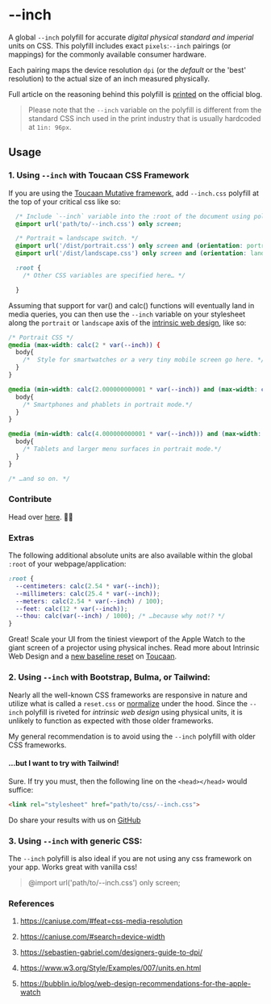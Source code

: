 # --inch

A global `--inch` polyfill for accurate _digital physical standard and imperial_ units on CSS. This polyfill includes exact `pixels`:`--inch` pairings (or mappings) for the commonly available consumer hardware.

Each pairing maps the device resolution `dpi` (or the _default_ or the 'best' resolution) to the actual size of an inch measured physically.

Full article on the reasoning behind this polyfill is [printed](https://bubblin.io/blog/inch) on the official blog.

> Please note that the `--inch` variable on the polyfill is different from the standard CSS inch used in the print industry that is usually hardcoded at `1in: 96px`.


## Usage

### 1. Using `--inch` with Toucaan CSS Framework

If you are using the [Toucaan Mutative framework](https://toucaan.com), add `--inch.css` polyfill at the top of your critical css like so:

```css
  /* Include `--inch` variable into the :root of the document using polyfill. */
  @import url('path/to/--inch.css') only screen;

  /* Portrait ⇋ landscape switch. */
  @import url('/dist/portrait.css') only screen and (orientation: portrait);
  @import url('/dist/landscape.css') only screen and (orientation: landscape);

  :root {
    /* Other CSS variables are specified here… */

  }
```

Assuming that support for var() and calc() functions will eventually land in media queries, you can then use the `--inch` variable on your stylesheet along the `portrait` or `landscape` axis of the [intrinsic web design](https://bubblin.io/blog/a-css-router), like so:

```css
/* Portrait CSS */
@media (max-width: calc(2 * var(--inch)) {
  body{
    /*  Style for smartwatches or a very tiny mobile screen go here. */
  }
}

@media (min-width: calc(2.000000000001 * var(--inch)) and (max-width: calc(4 * var(--inch))) {
  body{
    /* Smartphones and phablets in portrait mode.*/
  }
}

@media (min-width: calc(4.000000000001 * var(--inch))) and (max-width: calc(8 * var(--inch))) {
  body{
    /* Tablets and larger menu surfaces in portrait mode.*/
  }
}

/* …and so on. */

```

### Contribute

Head over [here](https://github.com/Toucaan/--inch/blob/master/CONTRIBUTING.md). 🙏🏻

### Extras

The following additional absolute units are also available within the global `:root` of your webpage/application:

```css
:root {
  --centimeters: calc(2.54 * var(--inch));
  --millimeters: calc(25.4 * var(--inch));
  --meters: calc(2.54 * var(--inch) / 100);
  --feet: calc(12 * var(--inch));
  --thou: calc(var(--inch) / 1000); /* …because why not!? */
}
```

Great! Scale your UI from the tiniest viewport of the Apple Watch to the giant screen of a projector using physical inches. Read more about Intrinsic Web Design and a [new baseline reset](https://bubblin.io/blog/baseline-css) on [Toucaan](https://www.toucaan.com/docs/introduction).

### 2. Using `--inch` with Bootstrap, Bulma, or Tailwind:

Nearly all the well-known CSS frameworks are responsive in nature and utilize what is called a `reset.css` or [normalize](https://github.com/necolas/normalize.css/) under the hood. Since the `--inch` polyfill is riveted for _intrinsic web design_ using physical units, it is unlikely to function as expected with those older frameworks. 

My general recommendation is to avoid using the `--inch` polyfill with older CSS frameworks.

#### …but I want to try with Tailwind!
Sure. If try you must, then the following line on the `<head></head>` would suffice:

```html
<link rel="stylesheet" href="path/to/css/--inch.css">
```

Do share your results with us on [GitHub](https://github.com/Toucaan/--inch/discussions)


### 3. Using `--inch` with generic CSS:

The `--inch` polyfill is also ideal if you are not using any css framework on your app. Works great with vanilla css!

> @import url('path/to/--inch.css') only screen;

### References

1. https://caniuse.com/#feat=css-media-resolution

2. https://caniuse.com/#search=device-width

3. https://sebastien-gabriel.com/designers-guide-to-dpi/

4. https://www.w3.org/Style/Examples/007/units.en.html

5. https://bubblin.io/blog/web-design-recommendations-for-the-apple-watch